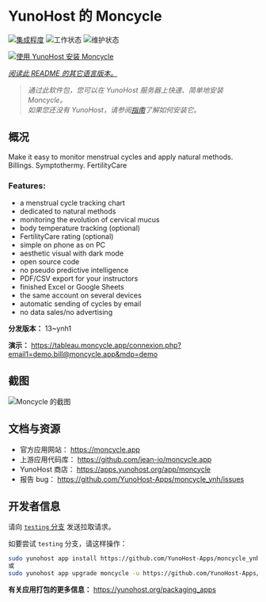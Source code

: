 <!--
注意：此 README 由 <https://github.com/YunoHost/apps/tree/master/tools/readme_generator> 自动生成
请勿手动编辑。
-->

# YunoHost 的 Moncycle

[![集成程度](https://dash.yunohost.org/integration/moncycle.svg)](https://dash.yunohost.org/appci/app/moncycle) ![工作状态](https://ci-apps.yunohost.org/ci/badges/moncycle.status.svg) ![维护状态](https://ci-apps.yunohost.org/ci/badges/moncycle.maintain.svg)

[![使用 YunoHost 安装 Moncycle](https://install-app.yunohost.org/install-with-yunohost.svg)](https://install-app.yunohost.org/?app=moncycle)

*[阅读此 README 的其它语言版本。](./ALL_README.md)*

> *通过此软件包，您可以在 YunoHost 服务器上快速、简单地安装 Moncycle。*  
> *如果您还没有 YunoHost，请参阅[指南](https://yunohost.org/install)了解如何安装它。*

## 概况

Make it easy to monitor menstrual cycles and apply natural methods. Billings. Symptothermy. FertilityCare

### Features:

- a menstrual cycle tracking chart
- dedicated to natural methods
- monitoring the evolution of cervical mucus
- body temperature tracking (optional)
- FertilityCare rating (optional)
- simple on phone as on PC
- aesthetic visual with dark mode
- open source code
- no pseudo predictive intelligence
- PDF/CSV export for your instructors
- finished Excel or Google Sheets
- the same account on several devices
- automatic sending of cycles by email
- no data sales/no advertising

**分发版本：** 13~ynh1

**演示：** <https://tableau.moncycle.app/connexion.php?email1=demo.bill@moncycle.app&mdp=demo>

## 截图

![Moncycle 的截图](./doc/screenshots/moncycle_app.png)

## 文档与资源

- 官方应用网站： <https://moncycle.app>
- 上游应用代码库： <https://github.com/jean-io/moncycle.app>
- YunoHost 商店： <https://apps.yunohost.org/app/moncycle>
- 报告 bug： <https://github.com/YunoHost-Apps/moncycle_ynh/issues>

## 开发者信息

请向 [`testing` 分支](https://github.com/YunoHost-Apps/moncycle_ynh/tree/testing) 发送拉取请求。

如要尝试 `testing` 分支，请这样操作：

```bash
sudo yunohost app install https://github.com/YunoHost-Apps/moncycle_ynh/tree/testing --debug
或
sudo yunohost app upgrade moncycle -u https://github.com/YunoHost-Apps/moncycle_ynh/tree/testing --debug
```

**有关应用打包的更多信息：** <https://yunohost.org/packaging_apps>
